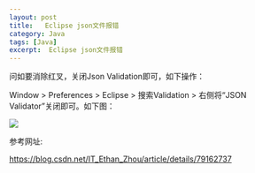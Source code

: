 ```yaml
---
layout: post
title:   Eclipse json文件报错 
category: Java
tags: [Java]
excerpt:  Eclipse json文件报错
---
```


问如要消除红叉，关闭Json Validation即可，如下操作：

Window > Preferences > Eclipse > 搜索Validation > 右侧将“JSON Validator”关闭即可。如下图：

![](http://www.nangongyibin..com/assets/images/ej5.png)

参考网址:

<https://blog.csdn.net/IT_Ethan_Zhou/article/details/79162737>




